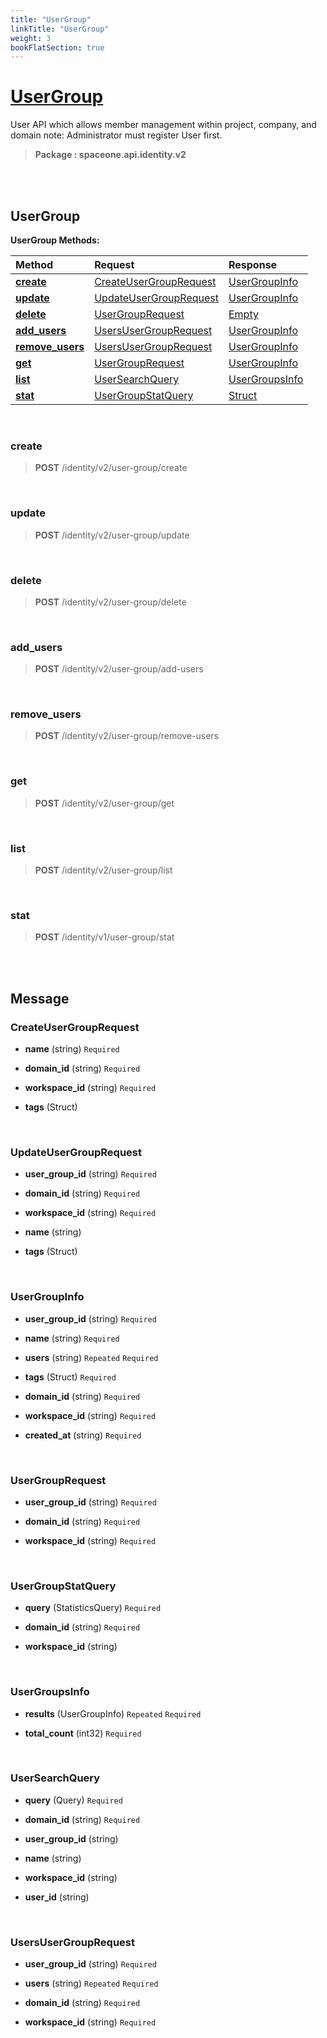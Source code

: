 ```yaml
---
title: "UserGroup"
linkTitle: "UserGroup"
weight: 3
bookFlatSection: true
---
```

# [UserGroup](#UserGroup)
User API which allows member management within project, company, and domain
note: Administrator must register User first.


>  **Package : spaceone.api.identity.v2**

<br>
<br>

## UserGroup





**UserGroup Methods:**


| Method | Request | Response |
| :----- | :-------- | :-------- |
| [**create**](./UserGroup#create) | [CreateUserGroupRequest](UserGroup#createusergrouprequest) | [UserGroupInfo](UserGroup#usergroupinfo) |
| [**update**](./UserGroup#update) | [UpdateUserGroupRequest](UserGroup#updateusergrouprequest) | [UserGroupInfo](UserGroup#usergroupinfo) |
| [**delete**](./UserGroup#delete) | [UserGroupRequest](UserGroup#usergrouprequest) | [Empty](UserGroup#empty) |
| [**add_users**](./UserGroup#add_users) | [UsersUserGroupRequest](UserGroup#usersusergrouprequest) | [UserGroupInfo](UserGroup#usergroupinfo) |
| [**remove_users**](./UserGroup#remove_users) | [UsersUserGroupRequest](UserGroup#usersusergrouprequest) | [UserGroupInfo](UserGroup#usergroupinfo) |
| [**get**](./UserGroup#get) | [UserGroupRequest](UserGroup#usergrouprequest) | [UserGroupInfo](UserGroup#usergroupinfo) |
| [**list**](./UserGroup#list) | [UserSearchQuery](UserGroup#usersearchquery) | [UserGroupsInfo](UserGroup#usergroupsinfo) |
| [**stat**](./UserGroup#stat) | [UserGroupStatQuery](UserGroup#usergroupstatquery) | [Struct](UserGroup#struct) |



    
<br>

### create





> **POST** /identity/v2/user-group/create
>






    
<br>

### update





> **POST** /identity/v2/user-group/update
>






    
<br>

### delete





> **POST** /identity/v2/user-group/delete
>






    
<br>

### add_users





> **POST** /identity/v2/user-group/add-users
>






    
<br>

### remove_users





> **POST** /identity/v2/user-group/remove-users
>






    
<br>

### get





> **POST** /identity/v2/user-group/get
>






    
<br>

### list





> **POST** /identity/v2/user-group/list
>






    
<br>

### stat





> **POST** /identity/v1/user-group/stat
>






    


<br>
<br>

## Message



### CreateUserGroupRequest
* **name** (string)   `Required` 

    
* **domain_id** (string)   `Required` 

    
* **workspace_id** (string)   `Required` 

    
* **tags** (Struct)  

    <br>

### UpdateUserGroupRequest
* **user_group_id** (string)   `Required` 

    
* **domain_id** (string)   `Required` 

    
* **workspace_id** (string)   `Required` 

    
* **name** (string)  

    
* **tags** (Struct)  

    <br>

### UserGroupInfo
* **user_group_id** (string)   `Required` 

    
* **name** (string)   `Required` 

    
* **users** (string)  `Repeated`    `Required` 

    
* **tags** (Struct)   `Required` 

    
* **domain_id** (string)   `Required` 

    
* **workspace_id** (string)   `Required` 

    
* **created_at** (string)   `Required` 

    <br>

### UserGroupRequest
* **user_group_id** (string)   `Required` 

    
* **domain_id** (string)   `Required` 

    
* **workspace_id** (string)   `Required` 

    <br>

### UserGroupStatQuery
* **query** (StatisticsQuery)   `Required` 

    
* **domain_id** (string)   `Required` 

    
* **workspace_id** (string)  

    <br>

### UserGroupsInfo
* **results** (UserGroupInfo)  `Repeated`    `Required` 

    
* **total_count** (int32)   `Required` 

    <br>

### UserSearchQuery
* **query** (Query)   `Required` 

    
* **domain_id** (string)   `Required` 

    
* **user_group_id** (string)  

    
* **name** (string)  

    
* **workspace_id** (string)  

    
* **user_id** (string)  

    <br>

### UsersUserGroupRequest
* **user_group_id** (string)   `Required` 

    
* **users** (string)  `Repeated`    `Required` 

    
* **domain_id** (string)   `Required` 

    
* **workspace_id** (string)   `Required` 

    <br>
